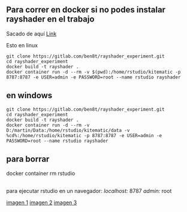


## Para correr en docker si no podes instalar rayshader en el trabajo
Sacado de aquí [Link](https://gitlab.com/ben8t/rayshader_experiment/-/tree/master?ref_type=heads)

Esto en linux
```
git clone https://gitlab.com/ben8t/rayshader_experiment.git
cd rayshader_experiment
docker build -t rayshader .
docker container run -d --rm -v $(pwd):/home/rstudio/kitematic -p 8787:8787 -e USER=admin -e PASSWORD=root --name rstudio rayshader
```


## en windows
```
git clone https://gitlab.com/ben8t/rayshader_experiment.git
cd rayshader_experiment
docker build -t rayshader .
docker container run -d --rm -v D:/martin/Data:/home/rstudio/kitematic/data -v %cd%:/home/rstudio/kitematic -p 8787:8787 -e USER=admin -e PASSWORD=root --name rstudio rayshader 
```

## para borrar
docker container rm rstudio


##
para ejecutar rstudio en un navegador: *localhost:* 8787 *admin:* root

[imagen 1](https://github.com/martinfernandoortiz/rayshader/blob/main/imagenes/imagen1.png)
[imagen 2](https://github.com/martinfernandoortiz/rayshader/blob/main/imagenes/imagen2.png)
[imagen 3](https://github.com/martinfernandoortiz/rayshader/blob/main/imagenes/imagen3.png)




